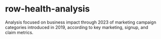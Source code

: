 # row-health-analysis
Analysis focused on business impact through 2023 of marketing campaign categories introduced in 2019, according to key marketing, signup, and claim metrics.
